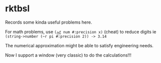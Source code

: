 # rktbsl
Records some kinda useful problems here.

For math problems, use `(`[~r](https://docs.racket-lang.org/reference/strings.html?q=~r#%28def._%28%28lib._racket%2Fformat..rkt%29._~7er%29%29)` num #:precision x)` (cheat) to reduce digits ie  
`(string->number (~r pi #:precision 2)) -> 3.14`

The numerical approximation might be able to satisfy engineering needs.

Now I support a window (very classic) to do the calculations!!!
